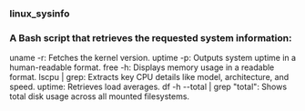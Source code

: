 ### linux_sysinfo
### A Bash script that retrieves the requested system information:

uname -r: Fetches the kernel version.
uptime -p: Outputs system uptime in a human-readable format.
free -h: Displays memory usage in a readable format.
lscpu | grep: Extracts key CPU details like model, architecture, and speed.
uptime: Retrieves load averages.
df -h --total | grep "total": Shows total disk usage across all mounted filesystems.
